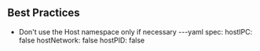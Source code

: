 ## Best Practices
- Don't use the Host namespace only if necessary
---yaml
spec:
  hostIPC: false
  hostNetwork: false
  hostPID: false

